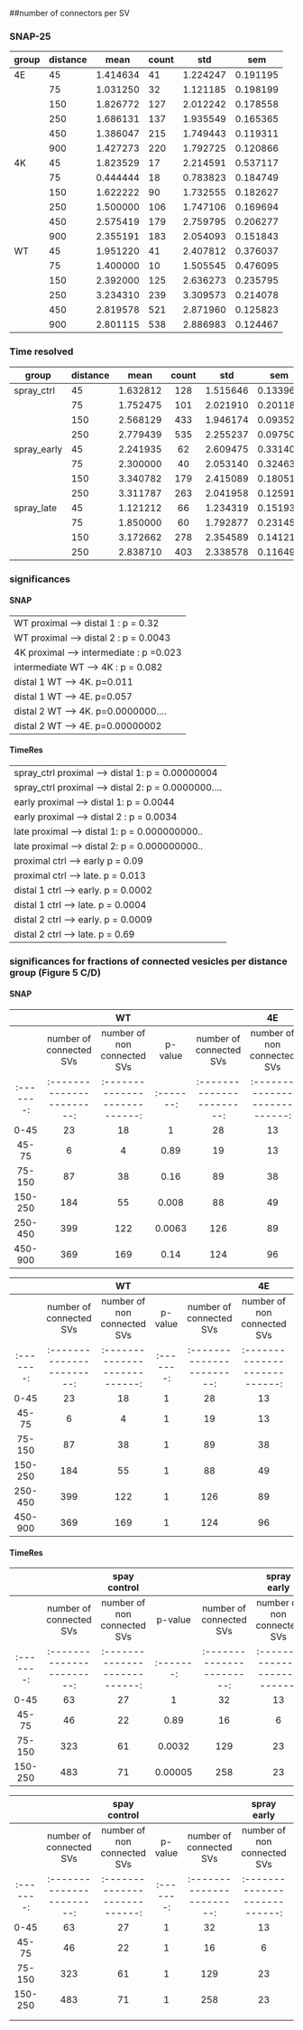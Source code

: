 ##number of connectors per SV
### SNAP-25
|   group | distance   | mean     | count    | std | sem      |
|----|----------|----------|-----|----------|----------|
| 4E | 45       | 1.414634 | 41  | 1.224247 | 0.191195 |
|    | 75       | 1.031250 | 32  | 1.121185 | 0.198199 |
|    | 150      | 1.826772 | 127 | 2.012242 | 0.178558 |
|    | 250      | 1.686131 | 137 | 1.935549 | 0.165365 |
|    | 450      | 1.386047 | 215 | 1.749443 | 0.119311 |
|    | 900      | 1.427273 | 220 | 1.792725 | 0.120866 |
| 4K | 45       | 1.823529 | 17  | 2.214591 | 0.537117 |
|    | 75       | 0.444444 | 18  | 0.783823 | 0.184749 |
|    | 150      | 1.622222 | 90  | 1.732555 | 0.182627 |
|    | 250      | 1.500000 | 106 | 1.747106 | 0.169694 |
|    | 450      | 2.575419 | 179 | 2.759795 | 0.206277 |
|    | 900      | 2.355191 | 183 | 2.054093 | 0.151843 |
| WT | 45       | 1.951220 | 41  | 2.407812 | 0.376037 |
|    | 75       | 1.400000 | 10  | 1.505545 | 0.476095 |
|    | 150      | 2.392000 | 125 | 2.636273 | 0.235795 |
|    | 250      | 3.234310 | 239 | 3.309573 | 0.214078 |
|    | 450      | 2.819578 | 521 | 2.871960 | 0.125823 |
|    | 900      | 2.801115 | 538 | 2.886983 | 0.124467 |
### Time resolved
|      group       |   distance                 |   mean   | count |    std   |    sem   |
|-------------|--------------------|:--------:|:-----:|:--------:|:--------:|
| spray_ctrl  | 45                 | 1.632812 | 128   | 1.515646 | 0.133965 |
|             | 75                 | 1.752475 | 101   | 2.021910 | 0.201188 |
|             | 150                | 2.568129 | 433   | 1.946174 | 0.093527 |
|             | 250                | 2.779439 | 535   | 2.255237 | 0.097502 |
| spray_early | 45                 | 2.241935 | 62    | 2.609475 | 0.331404 |
|             | 75                 | 2.300000 | 40    | 2.053140 | 0.324630 |
|             | 150                | 3.340782 | 179   | 2.415089 | 0.180512 |
|             | 250                | 3.311787 | 263   | 2.041958 | 0.125913 |
| spray_late  | 45                 | 1.121212 | 66    | 1.234319 | 0.151934 |
|             | 75                 | 1.850000 | 60    | 1.792877 | 0.231459 |
|             | 150                | 3.172662 | 278   | 2.354589 | 0.141219 |
|             | 250                | 2.838710 | 403   | 2.338578 | 0.116493 |
### significances
#### SNAP
|                                         |
|-----------------------------------------|
| WT proximal --> distal 1 : p = 0.32     |
| WT proximal --> distal 2 : p = 0.0043   |
| 4K proximal --> intermediate : p =0.023 |
| intermediate WT --> 4K : p = 0.082      |
| distal 1 WT --> 4K. p=0.011             |
| distal 1 WT --> 4E. p=0.057             |
| distal 2 WT --> 4K. p=0.0000000….       |
| distal 2 WT --> 4E. p=0.00000002        |
#### TimeRes
|                                                   |
|---------------------------------------------------|
| spray_ctrl proximal --> distal 1: p = 0.00000004  |
| spray_ctrl proximal --> distal 2: p = 0.0000000…. |
| early proximal --> distal 1: p = 0.0044           |
| early proximal --> distal 2 : p = 0.0034          |
| late proximal --> distal 1: p = 0.000000000..     |
| late proximal --> distal 2: p = 0.000000000..     |
| proximal ctrl --> early p = 0.09                  |
| proximal ctrl --> late. p = 0.013                 |
| distal 1 ctrl --> early. p = 0.0002               |
| distal 1 ctrl --> late. p = 0.0004                |
| distal 2 ctrl --> early. p = 0.0009               |
| distal 2 ctrl --> late. p = 0.69                  | 

### significances for fractions  of connected vesicles per distance group (Figure 5 C/D) 
#### SNAP
|         |                         |              WT             |         |                         |              4E             |         |                         |              4K             |         |
|:-------:|:-----------------------:|:---------------------------:|:-------:|:-----------------------:|:---------------------------:|:-------:|:-----------------------:|:---------------------------:|:-------:|
|         | number of connected SVs | number of non connected SVs | p-value | number of connected SVs | number of non connected SVs | p-value | number of connected SVs | number of non connected SVs | p-value |
|:-------:|:-----------------------:|:---------------------------:|:-------:|:-----------------------:|:---------------------------:|:-------:|:-----------------------:|:---------------------------:|:-------:|
|   0-45  |            23           |              18             |    1    |            28           |              13             |    1    |            9            |              8              |    1    |
|  45-75  |            6            |              4              |   0.89  |            19           |              13             |   0.59  |            6            |              12             |   0.4   |
|  75-150 |            87           |              38             |   0.16  |            89           |              38             |   0.98  |            58           |              32             |   0.53  |
| 150-250 |           184           |              55             |  0.008  |            88           |              49             |   0.77  |            69           |              37             |   0.49  |
| 250-450 |           399           |             122             |  0.0063 |           126           |              89             |   0.32  |           124           |              55             |   0.27  |
| 450-900 |           369           |             169             |   0.14  |           124           |              96             |   0.21  |           146           |              37             |  0.026  |


|         |                         |              WT             |         |                         |              4E             |           |                         |              4K             |         |
|:-------:|:-----------------------:|:---------------------------:|:-------:|:-----------------------:|:---------------------------:|:---------:|:-----------------------:|:---------------------------:|:-------:|
|         | number of connected SVs | number of non connected SVs | p-value | number of connected SVs | number of non connected SVs |  p-value  | number of connected SVs | number of non connected SVs | p-value |
|:-------:|:-----------------------:|:---------------------------:|:-------:|:-----------------------:|:---------------------------:|:---------:|:-----------------------:|:---------------------------:|:-------:|
|   0-45  |            23           |              18             |    1    |            28           |              13             |    0.36   |            9            |              8              |   0.94  |
|  45-75  |            6            |              4              |    1    |            19           |              13             |    0.74   |            6            |              12             |   0.33  |
|  75-150 |            87           |              38             |    1    |            89           |              38             |    0.96   |            58           |              32             |   0.52  |
| 150-250 |           184           |              55             |    1    |            88           |              49             |   0.011   |            69           |              37             |   0.03  |
| 250-450 |           399           |             122             |    1    |           126           |              89             | 0.0000015 |           124           |              55             |   0.06  |
| 450-900 |           369           |             169             |    1    |           124           |              96             |   0.0018  |           146           |              37             |  0.005  |

#### TimeRes
|         |                         |         spay control        |         |                         |         spray early         |         |                         |          spray late         |           |
|:-------:|:-----------------------:|:---------------------------:|:-------:|:-----------------------:|:---------------------------:|:-------:|:-----------------------:|:---------------------------:|:---------:|
|         | number of connected SVs | number of non connected SVs | p-value | number of connected SVs | number of non connected SVs | p-value | number of connected SVs | number of non connected SVs |  p-value  |
|:-------:|:-----------------------:|:---------------------------:|:-------:|:-----------------------:|:---------------------------:|:-------:|:-----------------------:|:---------------------------:|:---------:|
|   0-45  |            63           |              27             |    1    |            32           |              13             |    1    |            20           |              18             |     1     |
|  45-75  |            46           |              22             |   0.89  |            16           |              6              |   0.88  |            32           |              14             |   0.172   |
|  75-150 |           323           |              61             |  0.0032 |           129           |              23             |   0.06  |           213           |              32             | 0.0000008 |
| 150-250 |           483           |              71             | 0.00005 |           258           |              23             | 0.00011 |           333           |              57             | 0.0000013 |


|         |                         |         spay control        |         |                         |         spray early         |         |                         |          spray late         |         |
|:-------:|:-----------------------:|:---------------------------:|:-------:|:-----------------------:|:---------------------------:|:-------:|:-----------------------:|:---------------------------:|:-------:|
|         | number of connected SVs | number of non connected SVs | p-value | number of connected SVs | number of non connected SVs | p-value | number of connected SVs | number of non connected SVs | p-value |
|:-------:|:-----------------------:|:---------------------------:|:-------:|:-----------------------:|:---------------------------:|:-------:|:-----------------------:|:---------------------------:|:-------:|
|   0-45  |            63           |              27             |    1    |            32           |              13             |   0.95  |            20           |              18             |   0.09  |
|  45-75  |            46           |              22             |    1    |            16           |              6              |   0.86  |            32           |              14             |   0.99  |
|  75-150 |           323           |              61             |    1    |           129           |              23             |   0.93  |           213           |              32             |   0.39  |
| 150-250 |           483           |              71             |    1    |           258           |              23             |   0.06  |           333           |              57             |   0.48  |
|         |                         |                             |         |                         |                             |         |                         |                             |         |
|         |                         |                             |         |                         |                             |         |                         |                             |         |
